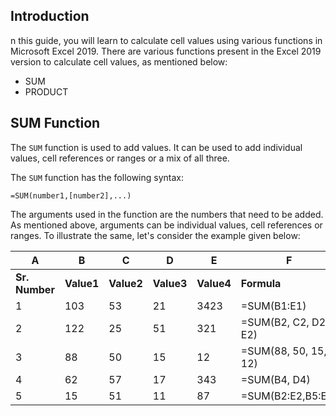 ## Introduction
n this guide, you will learn to calculate cell values using various functions in Microsoft Excel 2019. There are various functions present in the Excel 2019 version to calculate cell values, as mentioned below:

- SUM
- PRODUCT


## SUM Function
The `SUM` function is used to add values. It can be used to add individual values, cell references or ranges or a mix of all three.

The `SUM` function has the following syntax:


```
=SUM(number1,[number2],...)
```
The arguments used in the function are the numbers that need to be added. As mentioned above, arguments can be individual values, cell references or ranges. To illustrate the same, let's consider the example given below:

|    A    |  B   |  C   |  D  |   E   |  F   |     G      |
| --- | --- | --- | --- | --- | --- | --- |
| **Sr. Number** | **Value1** | **Value2** | **Value3** | **Value4** | **Formula** | **Result** |
| 1 | 103 | 53 | 21  | 3423 | =SUM(B1:E1) | ? |
| 2 | 122 | 25 | 51 | 321 | =SUM(B2, C2, D2, E2) | ? |
| 3 | 88 | 50 | 15 | 12 | =SUM(88, 50, 15, 12) | ? |
| 4 | 62 | 57 | 17  | 343 | =SUM(B4, D4) | ? |
| 5 | 15  | 51 | 11 | 87 | =SUM(B2:E2,B5:E5) | ? |

